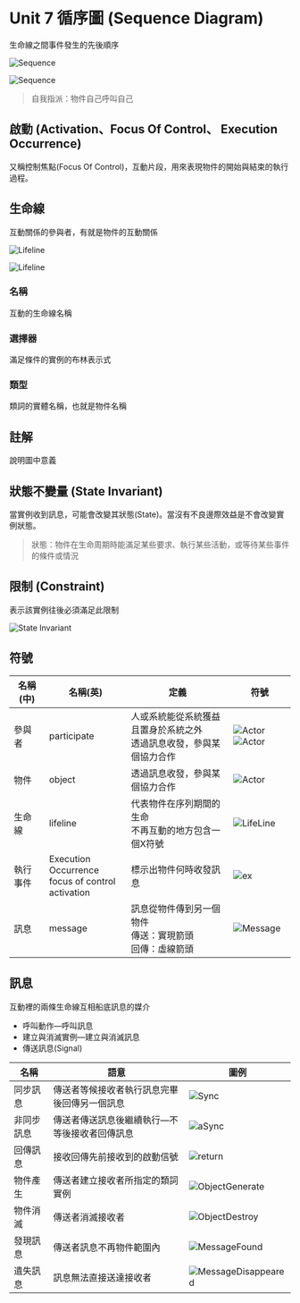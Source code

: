 # Unit 7 循序圖 (Sequence Diagram)

生命線之間事件發生的先後順序

![Sequence](/images/Sequence_TopGround.PNG "Sequence") 

![Sequence](/images/Sequence_TopGround2.PNG "Sequence") 

> 自我指派：物件自己呼叫自己

## 啟動 (Activation、Focus Of Control、 Execution Occurrence)

又稱控制焦點(Focus Of Control)，互動片段，用來表現物件的開始與結束的執行過程。

## 生命線 

互動關係的參與者，有就是物件的互動關係

![Lifeline](/images/Sequence_Lifeline2.PNG "Lifeline") 

![Lifeline](/images/Sequence_Lifeline3.PNG "Lifeline") 

### 名稱

互動的生命線名稱

### 選擇器

滿足條件的實例的布林表示式

### 類型

類詞的實體名稱，也就是物件名稱

## 註解

說明圖中意義

## 狀態不變量 (State Invariant)

當實例收到訊息，可能會改變其狀態(State)。當沒有不良邊際效益是不會改變實例狀態。

> 狀態：物件在生命周期時能滿足某些要求、執行某些活動，或等待某些事件的條件或情況

## 限制 (Constraint)

表示該實例往後必須滿足此限制

![State Invariant](/images/Sequence_StateInvariant.PNG "State Invariant") 

## 符號

名稱(中) | 名稱(英) | 定義 | 符號
---------|----------|----------|---------
參與者 | participate | 人或系統能從系統獲益且置身於系統之外<br>透過訊息收發，參與某個協力合作 | ![Actor](/images/Sequence_Actor.PNG "Actor") ![Actor](/images/Sequence_Actor2.PNG "Actor") 
物件 | object | 透過訊息收發，參與某個協力合作 | ![Actor](/images/Sequence_Object.PNG "Actor")
生命線 | lifeline | 代表物件在序列期間的生命<br>不再互動的地方包含一個X符號 | ![LifeLine](/images/Sequence_LifeLine.PNG "LifeLine")
執行事件 | Execution Occurrence <br> focus of control <br> activation  | 標示出物件何時收發訊息 | ![ex](/images/Sequence_Execution.PNG "ex")
訊息 | message | 訊息從物件傳到另一個物件<br>傳送：實現箭頭<br>回傳：虛線箭頭 | ![Message](/images/Sequence_Message.PNG "Message")

## 訊息

互動裡的兩條生命線互相船底訊息的媒介

* 呼叫動作—呼叫訊息
* 建立與消滅實例—建立與消滅訊息
* 傳送訊息(Signal)

名稱 | 語意 | 圖例
---------|----------|---------
同步訊息 | 傳送者等候接收者執行訊息完畢後回傳另一個訊息 | ![Sync](/images/Sequence_SyncMessage.PNG "Sync")
非同步訊息 | 傳送者傳送訊息後繼續執行—不等後接收者回傳訊息 |  ![aSync](/images/Sequence_AsyncMessage.PNG "aSync")
回傳訊息 | 接收回傳先前接收到的啟動信號 | ![return](/images/Sequence_ReturnMessage.PNG "return")
物件產生 | 傳送者建立接收者所指定的類詞實例 |  ![ObjectGenerate](/images/Sequence_ObjectGenerate.PNG "ObjectGenerate")
物件消滅 | 傳送者消滅接收者 |  ![ObjectDestroy](/images/Sequence_ObjectDestroy.PNG "ObjectDestroy")
發現訊息 | 傳送者訊息不再物件範圍內 |  ![MessageFound](/images/Sequence_MessageFound.PNG "MessageFound")
遺失訊息 | 訊息無法直接送達接收者 | ![MessageDisappeared](/images/Sequence_MessageDisappeared.PNG "MessageDisappeared")
